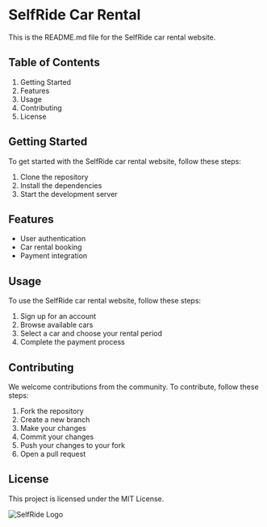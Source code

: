 # SelfRide Car Rental

This is the README.md file for the SelfRide car rental website.

## Table of Contents
1. Getting Started
2. Features
3. Usage
4. Contributing
5. License

## Getting Started
To get started with the SelfRide car rental website, follow these steps:

1. Clone the repository
2. Install the dependencies
3. Start the development server

## Features
- User authentication
- Car rental booking
- Payment integration

## Usage
To use the SelfRide car rental website, follow these steps:

1. Sign up for an account
2. Browse available cars
3. Select a car and choose your rental period
4. Complete the payment process

## Contributing
We welcome contributions from the community. To contribute, follow these steps:

1. Fork the repository
2. Create a new branch
3. Make your changes
4. Commit your changes
5. Push your changes to your fork
6. Open a pull request

## License
This project is licensed under the MIT License.

![SelfRide Logo](path/to/scr.png)
